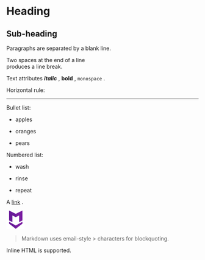 

# Heading

## Sub-heading

Paragraphs are separated by a blank line.

Two spaces at the end of a line  
 produces a line break.

Text attributes **_italic_** , **bold** , `monospace` .

Horizontal rule:

---


Bullet list:

* apples

* oranges

* pears

Numbered list:

* wash

* rinse

* repeat

A [link](http://example.com) .

![Image](https://github.com/adam-p/markdown-here/raw/master/src/common/images/icon48.png)

> 
>  Markdown uses email-style > characters for blockquoting.

> 
> 

Inline <abbr> HTML </abbr> is supported.
